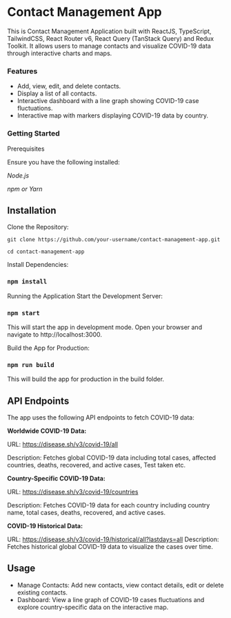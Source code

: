 # Contact Management App

This is Contact Management Application built with ReactJS, TypeScript, TailwindCSS, React Router v6, React Query (TanStack Query) and Redux Toolkit. It allows users to manage contacts and visualize COVID-19 data through interactive charts and maps.

### Features

- Add, view, edit, and delete contacts.
- Display a list of all contacts.
- Interactive dashboard with a line graph showing COVID-19 case fluctuations.
- Interactive map with markers displaying COVID-19 data by country.

### Getting Started

Prerequisites

Ensure you have the following installed:

*Node.js*

*npm or Yarn*

## Installation

Clone the Repository:

`git clone https://github.com/your-username/contact-management-app.git`

`cd contact-management-app`

Install Dependencies:

### `npm install`

Running the Application
Start the Development Server:

### `npm start`

This will start the app in development mode. Open your browser and navigate to http://localhost:3000.

Build the App for Production:

### `npm run build`

This will build the app for production in the build folder.

## API Endpoints

The app uses the following API endpoints to fetch COVID-19 data:


**Worldwide COVID-19 Data:**

URL: https://disease.sh/v3/covid-19/all

Description: Fetches global COVID-19 data including total cases, affected countries, deaths, recovered, and active cases, Test taken etc.


**Country-Specific COVID-19 Data:**

URL: https://disease.sh/v3/covid-19/countries

Description: Fetches COVID-19 data for each country including country name, total cases, deaths, recovered, and active cases.

**COVID-19 Historical Data:**

URL: https://disease.sh/v3/covid-19/historical/all?lastdays=all
Description: Fetches historical global COVID-19 data to visualize the cases over time.


## Usage

- Manage Contacts: Add new contacts, view contact details, edit or delete existing contacts.
- Dashboard: View a line graph of COVID-19 cases fluctuations and explore country-specific data on the interactive map.
